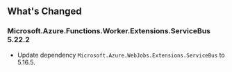 ## What's Changed

<!-- Please add your release notes in the following format:
- My change description (#PR/#issue)
-->

### Microsoft.Azure.Functions.Worker.Extensions.ServiceBus 5.22.2

- Update dependency `Microsoft.Azure.WebJobs.Extensions.ServiceBus` to 5.16.5.